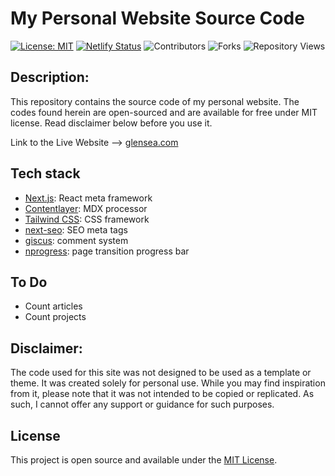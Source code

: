 # My Personal Website Source Code 


[![License: MIT](https://img.shields.io/badge/License-MIT-blue.svg)](https://opensource.org/licenses/MIT) [![Netlify Status](https://api.netlify.com/api/v1/badges/7568afeb-e6f9-4d0b-9bd2-aefae32244ea/deploy-status)](https://app.netlify.com/sites/bejewelled-pudding-74c52f/deploys)
![Contributors](https://img.shields.io/github/contributors/glenhayoge/glenh-me?color=dark-green) ![Forks](https://img.shields.io/github/forks/glenhayoge/glenh-me?style=social) ![Repository Views](https://komarev.com/ghpvc/?username=glenhayoge&label=Repository+Views&color=brightgreen)

## Description:

This repository contains the source code of my personal website. The codes found herein are open-sourced and are available for free under MIT license. Read disclaimer below before you use it.

Link to the Live Website --> [glensea.com](https://glensea.com)
  

## Tech stack

- [Next.js](https://nextjs.org/): React meta framework
- [Contentlayer](https://github.com/contentlayerdev/contentlayer): MDX processor
- [Tailwind CSS](https://tailwindcss.com/): CSS framework
- [next-seo](https://github.com/garmeeh/next-seo#news-article): SEO meta tags
- [giscus](https://github.com/giscus/giscus): comment system
- [nprogress](https://github.com/rstacruz/nprogress): page transition progress bar

## To Do

- Count articles
- Count projects

## Disclaimer:

The code used for this site was not designed to be used as a template or theme. It was created solely for personal use. While you may find inspiration from it, please note that it was not intended to be copied or replicated. As such, I cannot offer any support or guidance for such purposes.

  
## License

This project is open source and available under the [MIT License](LICENSE).